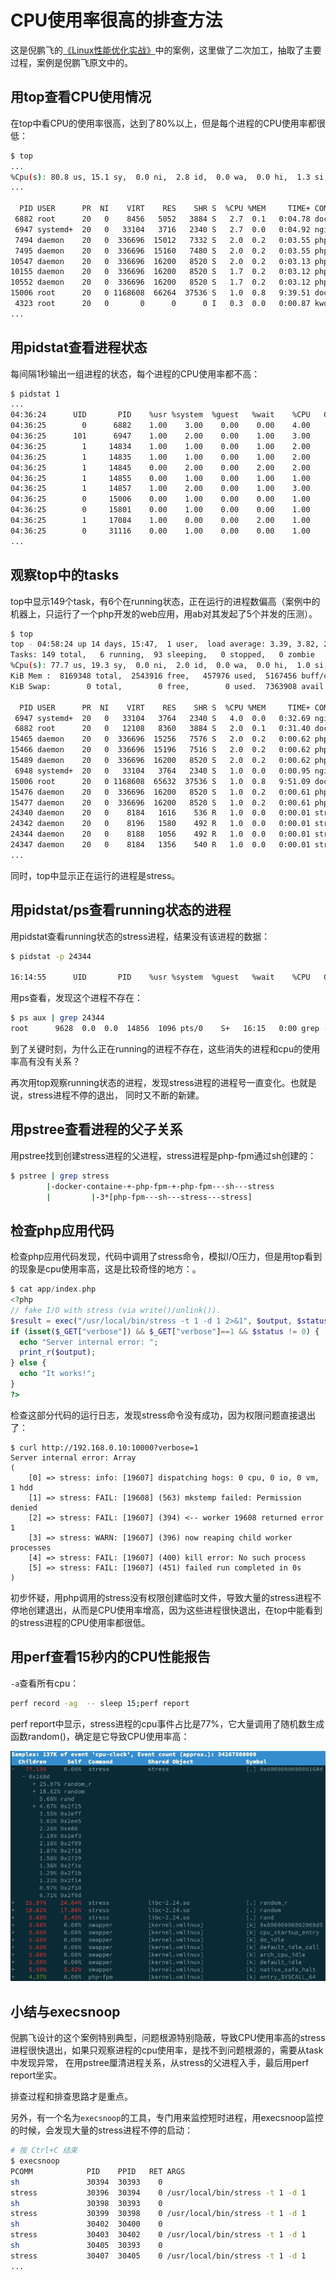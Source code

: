 <!-- toc -->
# CPU使用率很高的排查方法

这是倪鹏飞的[《Linux性能优化实战》](https://www.lijiaocn.com/linux/img/linux/01-geek-linux-ercode.jpeg)中的案例，这里做了二次加工，抽取了主要过程，案例是倪鹏飞原文中的。

## 用top查看CPU使用情况

在top中看CPU的使用率很高，达到了80%以上，但是每个进程的CPU使用率都很低：

```sh
$ top
...
%Cpu(s): 80.8 us, 15.1 sy,  0.0 ni,  2.8 id,  0.0 wa,  0.0 hi,  1.3 si,  0.0 st
...

  PID USER      PR  NI    VIRT    RES    SHR S  %CPU %MEM     TIME+ COMMAND
 6882 root      20   0    8456   5052   3884 S   2.7  0.1   0:04.78 docker-containe
 6947 systemd+  20   0   33104   3716   2340 S   2.7  0.0   0:04.92 nginx
 7494 daemon    20   0  336696  15012   7332 S   2.0  0.2   0:03.55 php-fpm
 7495 daemon    20   0  336696  15160   7480 S   2.0  0.2   0:03.55 php-fpm
10547 daemon    20   0  336696  16200   8520 S   2.0  0.2   0:03.13 php-fpm
10155 daemon    20   0  336696  16200   8520 S   1.7  0.2   0:03.12 php-fpm
10552 daemon    20   0  336696  16200   8520 S   1.7  0.2   0:03.12 php-fpm
15006 root      20   0 1168608  66264  37536 S   1.0  0.8   9:39.51 dockerd
 4323 root      20   0       0      0      0 I   0.3  0.0   0:00.87 kworker/u4:1
...
```

## 用pidstat查看进程状态

每间隔1秒输出一组进程的状态，每个进程的CPU使用率都不高：

```sh
$ pidstat 1
...
04:36:24      UID       PID    %usr %system  %guest   %wait    %CPU   CPU  Command
04:36:25        0      6882    1.00    3.00    0.00    0.00    4.00     0  docker-containe
04:36:25      101      6947    1.00    2.00    0.00    1.00    3.00     1  nginx
04:36:25        1     14834    1.00    1.00    0.00    1.00    2.00     0  php-fpm
04:36:25        1     14835    1.00    1.00    0.00    1.00    2.00     0  php-fpm
04:36:25        1     14845    0.00    2.00    0.00    2.00    2.00     1  php-fpm
04:36:25        1     14855    0.00    1.00    0.00    1.00    1.00     1  php-fpm
04:36:25        1     14857    1.00    2.00    0.00    1.00    3.00     0  php-fpm
04:36:25        0     15006    0.00    1.00    0.00    0.00    1.00     0  dockerd
04:36:25        0     15801    0.00    1.00    0.00    0.00    1.00     1  pidstat
04:36:25        1     17084    1.00    0.00    0.00    2.00    1.00     0  stress
04:36:25        0     31116    0.00    1.00    0.00    0.00    1.00     0  atopacctd
...
```

## 观察top中的tasks

top中显示149个task，有6个在running状态，正在运行的进程数偏高（案例中的机器上，只运行了一个php开发的web应用，用ab对其发起了5个并发的压测）。

```sh
$ top
top - 04:58:24 up 14 days, 15:47,  1 user,  load average: 3.39, 3.82, 2.74
Tasks: 149 total,   6 running,  93 sleeping,   0 stopped,   0 zombie
%Cpu(s): 77.7 us, 19.3 sy,  0.0 ni,  2.0 id,  0.0 wa,  0.0 hi,  1.0 si,  0.0 st
KiB Mem :  8169348 total,  2543916 free,   457976 used,  5167456 buff/cache
KiB Swap:        0 total,        0 free,        0 used.  7363908 avail Mem

  PID USER      PR  NI    VIRT    RES    SHR S  %CPU %MEM     TIME+ COMMAND
 6947 systemd+  20   0   33104   3764   2340 S   4.0  0.0   0:32.69 nginx
 6882 root      20   0   12108   8360   3884 S   2.0  0.1   0:31.40 docker-containe
15465 daemon    20   0  336696  15256   7576 S   2.0  0.2   0:00.62 php-fpm
15466 daemon    20   0  336696  15196   7516 S   2.0  0.2   0:00.62 php-fpm
15489 daemon    20   0  336696  16200   8520 S   2.0  0.2   0:00.62 php-fpm
 6948 systemd+  20   0   33104   3764   2340 S   1.0  0.0   0:00.95 nginx
15006 root      20   0 1168608  65632  37536 S   1.0  0.8   9:51.09 dockerd
15476 daemon    20   0  336696  16200   8520 S   1.0  0.2   0:00.61 php-fpm
15477 daemon    20   0  336696  16200   8520 S   1.0  0.2   0:00.61 php-fpm
24340 daemon    20   0    8184   1616    536 R   1.0  0.0   0:00.01 stress
24342 daemon    20   0    8196   1580    492 R   1.0  0.0   0:00.01 stress
24344 daemon    20   0    8188   1056    492 R   1.0  0.0   0:00.01 stress
24347 daemon    20   0    8184   1356    540 R   1.0  0.0   0:00.01 stress
...
```

同时，top中显示正在运行的进程是stress。

## 用pidstat/ps查看running状态的进程

用pidstat查看running状态的stress进程，结果没有该进程的数据：

```sh
$ pidstat -p 24344

16:14:55      UID       PID    %usr %system  %guest   %wait    %CPU   CPU  Command
```

用ps查看，发现这个进程不存在：

```sh
$ ps aux | grep 24344
root      9628  0.0  0.0  14856  1096 pts/0    S+   16:15   0:00 grep --color=auto 24344
```

到了关键时刻，为什么正在running的进程不存在，这些消失的进程和cpu的使用率高有没有关系？

再次用top观察running状态的进程，发现stress进程的进程号一直变化。也就是说，stress进程不停的退出，
同时又不断的新建。

## 用pstree查看进程的父子关系

用pstree找到创建stress进程的父进程，stress进程是php-fpm通过sh创建的：

```sh
$ pstree | grep stress
        |-docker-containe-+-php-fpm-+-php-fpm---sh---stress
        |         |-3*[php-fpm---sh---stress---stress]
```

## 检查php应用代码

检查php应用代码发现，代码中调用了stress命令，模拟I/O压力，但是用top看到的现象是cpu使用率高，这是比较奇怪的地方：。

```php
$ cat app/index.php
<?php
// fake I/O with stress (via write()/unlink()).
$result = exec("/usr/local/bin/stress -t 1 -d 1 2>&1", $output, $status);
if (isset($_GET["verbose"]) && $_GET["verbose"]==1 && $status != 0) {
  echo "Server internal error: ";
  print_r($output);
} else {
  echo "It works!";
}
?>
```

检查这部分代码的运行日志，发现stress命令没有成功，因为权限问题直接退出了：

```
$ curl http://192.168.0.10:10000?verbose=1
Server internal error: Array
(
    [0] => stress: info: [19607] dispatching hogs: 0 cpu, 0 io, 0 vm, 1 hdd
    [1] => stress: FAIL: [19608] (563) mkstemp failed: Permission denied
    [2] => stress: FAIL: [19607] (394) <-- worker 19608 returned error 1
    [3] => stress: WARN: [19607] (396) now reaping child worker processes
    [4] => stress: FAIL: [19607] (400) kill error: No such process
    [5] => stress: FAIL: [19607] (451) failed run completed in 0s
)
```

初步怀疑，用php调用的stress没有权限创建临时文件，导致大量的stress进程不停地创建退出，从而是CPU使用率增高，因为这些进程很快退出，在top中能看到的stress进程的CPU使用率都很低。

## 用perf查看15秒内的CPU性能报告

`-a`查看所有cpu：

```sh
perf record -ag  -- sleep 15;perf report
```

perf report中显示，stress进程的cpu事件占比是77%，它大量调用了随机数生成函数random()，确定是它导致CPU使用率高：

![perf-report](/img/perf-report-1.png)

## 小结与execsnoop

倪鹏飞设计的这个案例特别典型，问题根源特别隐蔽，导致CPU使用率高的stress进程很快退出，如果只观察进程的cpu使用率，是找不到问题根源的，需要从task中发现异常， 在用pstree厘清进程关系，从stress的父进程入手，最后用perf report坐实。

排查过程和排查思路才是重点。

另外，有一个名为`execsnoop`的工具，专门用来监控短时进程，用execsnoop监控的时候，会发现大量的stress进程不停的启动：

```sh
# 按 Ctrl+C 结束
$ execsnoop
PCOMM            PID    PPID   RET ARGS
sh               30394  30393    0
stress           30396  30394    0 /usr/local/bin/stress -t 1 -d 1
sh               30398  30393    0
stress           30399  30398    0 /usr/local/bin/stress -t 1 -d 1
sh               30402  30400    0
stress           30403  30402    0 /usr/local/bin/stress -t 1 -d 1
sh               30405  30393    0
stress           30407  30405    0 /usr/local/bin/stress -t 1 -d 1
...
```
